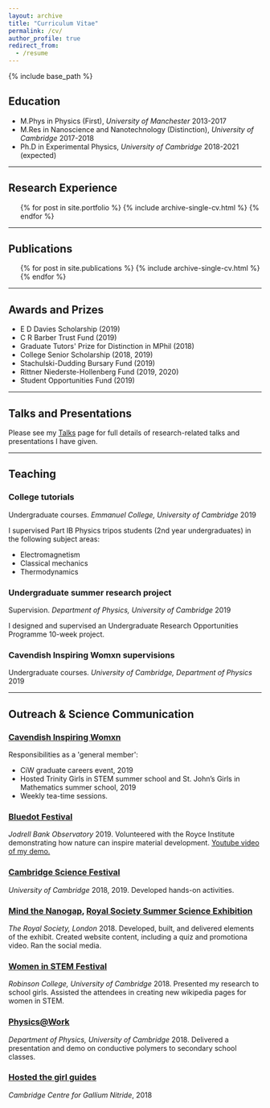 ```yaml
---
layout: archive
title: "Curriculum Vitae"
permalink: /cv/
author_profile: true
redirect_from:
  - /resume
---
```


{% include base_path %}

## Education
* M.Phys in Physics (First), _University of Manchester_ 2013-2017
* M.Res in Nanoscience and Nanotechnology (Distinction), _University of Cambridge_ 2017-2018
* Ph.D in Experimental Physics, _University of Cambridge_ 2018-2021 (expected)

---

## Research Experience
  <ul>{% for post in site.portfolio %}
    {% include archive-single-cv.html %}
  {% endfor %}</ul>

---

## Publications
  <ul>{% for post in site.publications %}
    {% include archive-single-cv.html %}
  {% endfor %}</ul>

---

## Awards and Prizes
* E D Davies Scholarship (2019)
* C R Barber Trust Fund (2019)
* Graduate Tutors' Prize for Distinction in MPhil (2018)
* College Senior Scholarship (2018, 2019)
* Stachulski-Dudding Bursary Fund (2019)
* Rittner Niederste-Hollenberg Fund (2019, 2020)
* Student Opportunities Fund (2019)

---
  
## Talks and Presentations
Please see my [Talks](https://bdoptoelectronics.github.io/talks/) page for full details of research-related talks and presentations I have given.

---
  
## Teaching

### College tutorials
Undergraduate courses. _Emmanuel College, University of Cambridge_ 2019

I supervised Part IB Physics tripos students (2nd year undergraduates) in the following subject areas:
* Electromagnetism
* Classical mechanics
* Thermodynamics

### Undergraduate summer research project
Supervision. _Department of Physics, University of Cambridge_ 2019

I designed and supervised an Undergraduate Research Opportunities Programme 10-week project. 

### Cavendish Inspiring Womxn supervisions
Undergraduate courses. _University of Cambridge, Department of Physics_ 2019

---

## Outreach & Science Communication

### [Cavendish Inspiring Womxn](https://www.cavendishinspiringwomxn.co.uk/)
Responsibilities as a 'general member':
* CiW graduate careers event, 2019
*	Hosted Trinity Girls in STEM summer school and St. John’s Girls in Mathematics summer school, 2019
*	Weekly tea-time sessions.

### [Bluedot Festival](https://www.royce.ac.uk/news/bluedot-2019/)
_Jodrell Bank Observatory_ 2019. Volunteered with the Royce Institute demonstrating how nature can inspire material development. [Youtube video of my demo.](https://www.youtube.com/watch?v=TKSnkl6-N8o)

### [Cambridge Science Festival](https://www.sciencefestival.cam.ac.uk/) 
_University of Cambridge_ 2018, 2019. Developed hands-on activities.

### [Mind the Nanogap](http://nanogap.nanodtc.cam.ac.uk/), [Royal Society Summer Science Exhibition](https://royalsociety.org/science-events-and-lectures/2018/summer-science-exhibition/exhibits/mind-the-nanogap/)
_The Royal Society, London_ 2018. Developed, built, and delivered elements of the exhibit. Created website content, including a quiz and promotiona video. Ran the social media.

### [Women in STEM Festival](https://www.robinson.cam.ac.uk/events/women-stem-festival-2018)
_Robinson College, University of Cambridge_ 2018. Presented my research to school girls. Assisted the attendees in creating new wikipedia pages for women in STEM.

### [Physics@Work](https://outreach.phy.cam.ac.uk/programme/physicsatwork)
_Department of Physics, University of Cambridge_ 2018. Delivered a presentation and demo on conductive polymers to secondary school classes.

### [Hosted the girl guides](https://www.gan.msm.cam.ac.uk/news/fantastic-outreach)
_Cambridge Centre for Gallium Nitride_, 2018
